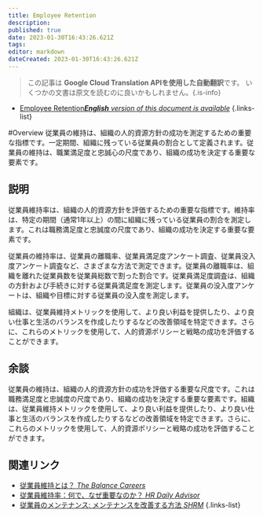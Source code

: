 ```yaml
---
title: Employee Retention
description: 
published: true
date: 2023-01-30T16:43:26.621Z
tags: 
editor: markdown
dateCreated: 2023-01-30T16:43:26.621Z
---
```


> この記事は **Google Cloud Translation APIを使用した自動翻訳**です。
いくつかの文書は原文を読むのに良いかもしれません。{.is-info}
- [Employee Retention***English** version of this document is available*](/en/Knowledge-base/Dictionary/employee-retention)
{.links-list}


#Overview
従業員の維持は、組織の人的資源方針の成功を測定するための重要な指標です。一定期間、組織に残っている従業員の割合として定義されます。従業員の維持は、職業満足度と忠誠心の尺度であり、組織の成功を決定する重要な要素です。

## 説明
従業員維持率は、組織の人的資源方針を評価するための重要な指標です。維持率は、特定の期間（通常1年以上）の間に組織に残っている従業員の割合を測定します。これは職務満足度と忠誠度の尺度であり、組織の成功を決定する重要な要素です。

従業員の維持率は、従業員の離職率、従業員満足度アンケート調査、従業員没入度アンケート調査など、さまざまな方法で測定できます。従業員の離職率は、組織を離れた従業員数を従業員総数で割った割合です。従業員満足度調査は、組織の方針および手続きに対する従業員満足度を測定します。従業員の没入度アンケートは、組織や目標に対する従業員の没入度を測定します。

組織は、従業員維持メトリックを使用して、より良い利益を提供したり、より良い仕事と生活のバランスを作成したりするなどの改善領域を特定できます。さらに、これらのメトリックを使用して、人的資源ポリシーと戦略の成功を評価することができます。

## 余談
従業員の維持は、組織の人的資源方針の成功を評価する重要な尺度です。これは職務満足度と忠誠度の尺度であり、組織の成功を決定する重要な要素です。組織は、従業員維持メトリックを使用して、より良い利益を提供したり、より良い仕事と生活のバランスを作成したりするなどの改善領域を特定できます。さらに、これらのメトリックを使用して、人的資源ポリシーと戦略の成功を評価することができます。

## 関連リンク
- [従業員維持とは？ *The Balance Careers*](https://www.thebalancecareers.com/what-is-employee-retention-1917930)
- [従業員維持率：何で、なぜ重要なのか？ *HR Daily Advisor*](https://hrdailyadvisor.blr.com/2019/03/19/employee-retention-what-is-it-and-why-is-it-important/)
- [従業員のメンテナンス: メンテナンスを改善する方法 *SHRM*](https://www.shrm.org/resourcesandtools/hr-topics/talent-acquisition/pages/employee-retention-how-to-improve-retention.aspx )
{.links-list}